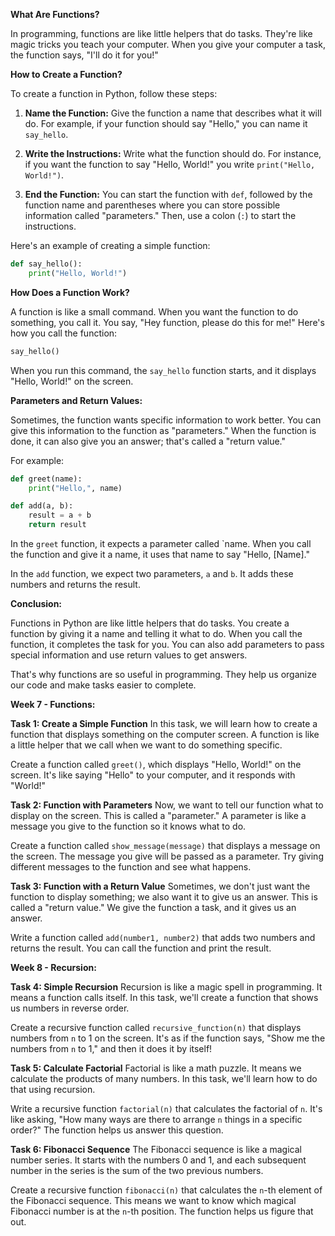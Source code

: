 **What Are Functions?**

In programming, functions are like little helpers that do tasks. They're like magic tricks you teach your computer. When you give your computer a task, the function says, "I'll do it for you!"

**How to Create a Function?**

To create a function in Python, follow these steps:

1. **Name the Function:** Give the function a name that describes what it will do. For example, if your function should say "Hello," you can name it `say_hello`.

2. **Write the Instructions:** Write what the function should do. For instance, if you want the function to say "Hello, World!" you write `print("Hello, World!")`.

3. **End the Function:** You can start the function with `def`, followed by the function name and parentheses where you can store possible information called "parameters." Then, use a colon (`:`) to start the instructions.

Here's an example of creating a simple function:

```python
def say_hello():
    print("Hello, World!")
```

**How Does a Function Work?**

A function is like a small command. When you want the function to do something, you call it. You say, "Hey function, please do this for me!" Here's how you call the function:

```python
say_hello()
```

When you run this command, the `say_hello` function starts, and it displays "Hello, World!" on the screen.

**Parameters and Return Values:**

Sometimes, the function wants specific information to work better. You can give this information to the function as "parameters." When the function is done, it can also give you an answer; that's called a "return value."

For example:

```python
def greet(name):
    print("Hello,", name)

def add(a, b):
    result = a + b
    return result
```

In the `greet` function, it expects a parameter called `name. When you call the function and give it a name, it uses that name to say "Hello, [Name]."

In the `add` function, we expect two parameters, `a` and `b`. It adds these numbers and returns the result.

**Conclusion:**

Functions in Python are like little helpers that do tasks. You create a function by giving it a name and telling it what to do. When you call the function, it completes the task for you. You can also add parameters to pass special information and use return values to get answers.

That's why functions are so useful in programming. They help us organize our code and make tasks easier to complete.

**Week 7 - Functions:**

**Task 1: Create a Simple Function**
In this task, we will learn how to create a function that displays something on the computer screen. A function is like a little helper that we call when we want to do something specific.

Create a function called `greet()`, which displays "Hello, World!" on the screen. It's like saying "Hello" to your computer, and it responds with "World!"

**Task 2: Function with Parameters**
Now, we want to tell our function what to display on the screen. This is called a "parameter." A parameter is like a message you give to the function so it knows what to do.

Create a function called `show_message(message)` that displays a message on the screen. The message you give will be passed as a parameter. Try giving different messages to the function and see what happens.

**Task 3: Function with a Return Value**
Sometimes, we don't just want the function to display something; we also want it to give us an answer. This is called a "return value." We give the function a task, and it gives us an answer.

Write a function called `add(number1, number2)` that adds two numbers and returns the result. You can call the function and print the result.

**Week 8 - Recursion:**

**Task 4: Simple Recursion**
Recursion is like a magic spell in programming. It means a function calls itself. In this task, we'll create a function that shows us numbers in reverse order.

Create a recursive function called `recursive_function(n)` that displays numbers from `n` to 1 on the screen. It's as if the function says, "Show me the numbers from `n` to 1," and then it does it by itself!

**Task 5: Calculate Factorial**
Factorial is like a math puzzle. It means we calculate the products of many numbers. In this task, we'll learn how to do that using recursion.

Write a recursive function `factorial(n)` that calculates the factorial of `n`. It's like asking, "How many ways are there to arrange `n` things in a specific order?" The function helps us answer this question.

**Task 6: Fibonacci Sequence**
The Fibonacci sequence is like a magical number series. It starts with the numbers 0 and 1, and each subsequent number in the series is the sum of the two previous numbers.

Create a recursive function `fibonacci(n)` that calculates the `n`-th element of the Fibonacci sequence. This means we want to know which magical Fibonacci number is at the `n`-th position. The function helps us figure that out.
